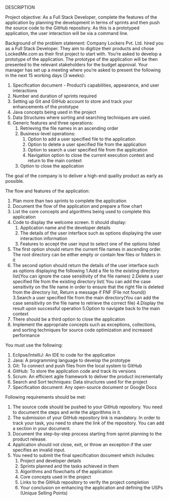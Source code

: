 DESCRIPTION

Project objective:
   As a Full Stack Developer, complete the features of the application by planning the development in terms of sprints and then push the source code to the GitHub repository. As this is a prototyped application, the user interaction will be via a command line. 

Background of the problem statement:
   Company Lockers Pvt. Ltd. hired you as a Full Stack Developer. They aim to digitize their products and chose LockedMe.com as their first project to start with. You’re asked to develop a prototype of the application. The prototype of the application will be then presented to the relevant stakeholders for the budget approval. Your manager has set up a meeting where you’re asked to present the following in the next 15 working days (3 weeks): 

   1.	Specification document - Product’s capabilities, appearance, and user interactions
   2.	Number and duration of sprints required 
   3.	Setting up Git and GitHub account to store and track your enhancements of the prototype 
   4.	Java concepts being used in the project 
   5.	Data Structures where sorting and searching techniques are used. 
   6.	Generic features and three operations: 
        1. Retrieving the file names in an ascending order
        2. Business-level operations:  
             1. Option to add a user specified file to the application
             2. Option to delete a user specified file from the application
             3. Option to search a user specified file from the application
             4. Navigation option to close the current execution context and return to the main context
        3. Option to close the application

The goal of the company is to deliver a high-end quality product as early as possible. 


The flow and features of the application:
   1.	Plan more than two sprints to complete the application
   2.	Document the flow of the application and prepare a flow chart 
   3.	List the core concepts and algorithms being used to complete this application
   4.	Code to display the welcome screen. It should display:
        1. Application name and the developer details 
        2. The details of the user interface such as options displaying the user interaction information 
        3. Features to accept the user input to select one of the options listed 
   5.	The first option should return the current file names in ascending order. The root directory can be either empty or contain few files or folders in it
   6.	The second option should return the details of the user interface such as options displaying the following
          1.Add a file to the existing directory list(You can ignore the case sensitivity of the file names) 
          2.Delete a user specified file from the existing directory list( You can add the case sensitivity on the file name in order to ensure that the right file is deleted from the directory list, Return a message if FNF (File not found))
          3.Search a user specified file from the main directory(You can add the case sensitivity on the file name to retrieve the correct file)
          4.Display the result upon successful operation
          5.Option to navigate back to the main context
   7.	There should be a third option to close the application
   8.	Implement the appropriate concepts such as exceptions, collections, and sorting techniques for source code optimization and increased performance 



You must use the following:
   1. Eclipse/IntelliJ: An IDE to code for the application
   2. Java: A programming language to develop the prototype 
   3. Git: To connect and push files from the local system to GitHub 
   4. GitHub: To store the application code and track its versions 
   5. Scrum: An efficient agile framework to deliver the product incrementally 
   6. Search and Sort techniques: Data structures used for the project 
   7. Specification document: Any open-source document or Google Docs 


Following requirements should be met:
   1.	The source code should be pushed to your GitHub repository. You need to document the steps and write the algorithms in it.
   2.	The submission of your GitHub repository link is mandatory. In order to track your task, you need to share the link of the repository. You can add a section in   your document. 
   3.	Document the step-by-step process starting from sprint planning to the product release. 
   4.	Application should not close, exit, or throw an exception if the user specifies an invalid input.
   5.	You need to submit the final specification document which includes: 
        1. Project and developer details 
        2. Sprints planned and the tasks achieved in them 
        3. Algorithms and flowcharts of the application 
        4. Core concepts used in the project  
        5. Links to the GitHub repository to verify the project completion 
        6. Your conclusion on enhancing the application and defining the USPs (Unique Selling Points)
